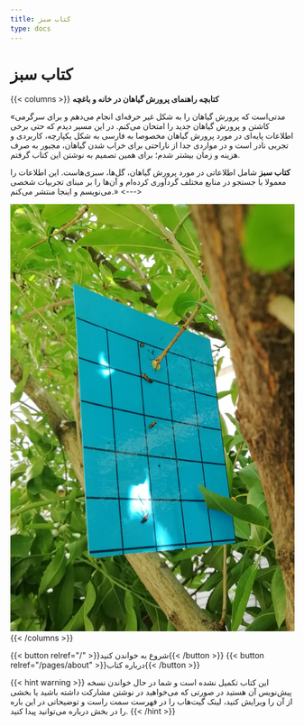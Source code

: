 ```yaml
---
title: کتاب سبز
type: docs
---
```


# کتاب سبز

{{< columns >}}
**کتابچه راهنمای پرورش گیاهان در خانه و باغچه**

«مدتی‌است که پرورش گیاهان را به شکل غیر حرفه‌ای
انجام می‌دهم و برای سرگرمی کاشتن و پرورش گیاهان
جدید را امتحان می‌کنم.
در این مسیر دیدم که حتی برخی اطلاعات پایه‌ای در مورد پرورش گیاهان مخصوصا به فارسی
به شکل یکپارچه، کاربردی و تجربی نادر است و در مواردی
جدا از ناراحتی برای خراب شدن گیاهان،
مجبور به صرف هزینه و زمان بیشتر شدم؛
برای همین تصمیم به نوشتن این کتاب گرفتم.

**کتاب سبز**
شامل اطلاعاتی در مورد پرورش گیاهان، گل‌ها، سبزی‌هاست.
این اطلاعات را معمولا با جستجو در منابع مختلف گردآوری کرده‌ام
و آن‌ها را بر مبنای تجربیات شخصی می‌نویسم
و اینجا منتشر می‌کنم.»
<--->

![کارت آبی جذب حشرات که به درخت آویزان شده است.](/media/pest-control/card-blue.jpg)
{{< /columns >}}

{{< button relref="/" >}}شروع به خواندن کنید{{< /button >}}
{{< button relref="/pages/about" >}}درباره کتاب{{< /button >}}

{{< hint warning >}}
این کتاب تکمیل نشده است و شما در حال خواندن نسخه پیش‌نویس آن هستید
در صورتی که می‌خواهید در نوشتن مشارکت داشته باشید یا بخشی از آن را
ویرایش کنید، لینک گیت‌هاب را در فهرست سمت راست و توضیحاتی در این باره را
در بخش درباره می‌توانید پیدا کنید.
{{< /hint >}}


